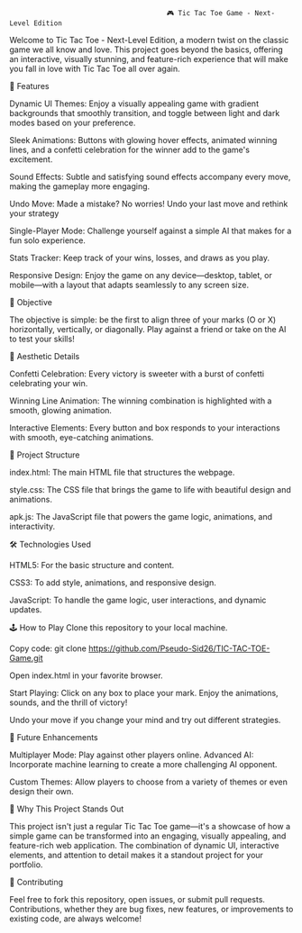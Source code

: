                                            🎮 Tic Tac Toe Game - Next-Level Edition

Welcome to Tic Tac Toe - Next-Level Edition, a modern twist on the classic game we all know and love. This project goes beyond the basics, offering an interactive, visually stunning, and feature-rich experience that will make you fall in love with Tic Tac Toe all over again.


🚀 Features

Dynamic UI Themes: Enjoy a visually appealing game with gradient backgrounds that smoothly transition, and toggle between light and dark modes based on your preference.

Sleek Animations: Buttons with glowing hover effects, animated winning lines, and a confetti celebration for the winner add to the game's excitement.

Sound Effects: Subtle and satisfying sound effects accompany every move, making the gameplay more engaging.

Undo Move: Made a mistake? No worries! Undo your last move and rethink your strategy

Single-Player Mode: Challenge yourself against a simple AI that makes for a fun solo experience.

Stats Tracker: Keep track of your wins, losses, and draws as you play.

Responsive Design: Enjoy the game on any device—desktop, tablet, or mobile—with a layout that adapts seamlessly to any screen size.



🎯 Objective

The objective is simple: be the first to align three of your marks (O or X) horizontally, vertically, or diagonally. Play against a friend or take on the AI to test your skills!



🎨 Aesthetic Details

Confetti Celebration: Every victory is sweeter with a burst of confetti celebrating your win.

Winning Line Animation: The winning combination is highlighted with a smooth, glowing animation.

Interactive Elements: Every button and box responds to your interactions with smooth, eye-catching animations.



📂 Project Structure

index.html: The main HTML file that structures the webpage.

style.css: The CSS file that brings the game to life with beautiful design and animations.

apk.js: The JavaScript file that powers the game logic, animations, and interactivity.



🛠️ Technologies Used

HTML5: For the basic structure and content.

CSS3: To add style, animations, and responsive design.

JavaScript: To handle the game logic, user interactions, and dynamic updates.



🕹️ How to Play
Clone this repository to your local machine.

Copy code: git clone https://github.com/Pseudo-Sid26/TIC-TAC-TOE-Game.git

Open index.html in your favorite browser.

Start Playing: Click on any box to place your mark. Enjoy the animations, sounds, and the thrill of victory!

Undo your move if you change your mind and try out different strategies.



🧠 Future Enhancements

Multiplayer Mode: Play against other players online.
Advanced AI: Incorporate machine learning to create a more challenging AI opponent.

Custom Themes: Allow players to choose from a variety of themes or even design their own.


🌟 Why This Project Stands Out

This project isn't just a regular Tic Tac Toe game—it's a showcase of how a simple game can be transformed into an engaging, visually appealing, and feature-rich web application. The combination of dynamic UI, interactive elements, and attention to detail makes it a standout project for your portfolio.



🤝 Contributing

Feel free to fork this repository, open issues, or submit pull requests. Contributions, whether they are bug fixes, new features, or improvements to existing code, are always welcome!









